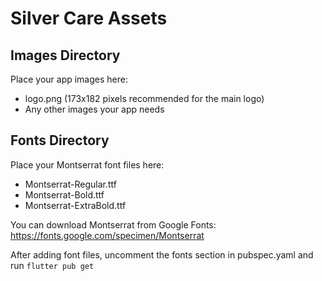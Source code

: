 # Silver Care Assets

## Images Directory
Place your app images here:
- logo.png (173x182 pixels recommended for the main logo)
- Any other images your app needs

## Fonts Directory  
Place your Montserrat font files here:
- Montserrat-Regular.ttf
- Montserrat-Bold.ttf
- Montserrat-ExtraBold.ttf

You can download Montserrat from Google Fonts: https://fonts.google.com/specimen/Montserrat

After adding font files, uncomment the fonts section in pubspec.yaml and run `flutter pub get`